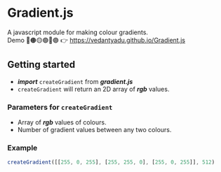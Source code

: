 # Gradient.js
A javascript module for making colour gradients.\
Demo 🔴🟠🟡🟢🔵🟣 👉 https://vedantyadu.github.io/Gradient.js

## Getting started
- ***import*** ```createGradient``` from ***gradient.js***
- ```createGradient``` will return an 2D array of ***rgb*** values.
### Parameters for ```createGradient```
- Array of ***rgb*** values of colours.
- Number of gradient values between any two colours.
### Example
```js
createGradient([[255, 0, 255], [255, 255, 0], [255, 0, 255]], 512)
```
